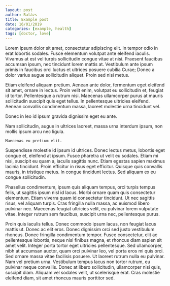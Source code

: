 ```yaml
---
layout: post
author: Balázs
title: Example post
date: 16/01/2019
categories: [example, health]
tags: [doctor, love]
---
```

Lorem ipsum dolor sit amet, consectetur adipiscing elit. In tempor odio in erat lobortis sodales. Fusce elementum volutpat ante eleifend iaculis. Vivamus at est vel turpis sollicitudin congue vitae at nisi. Praesent faucibus accumsan ipsum, nec tincidunt lorem mattis at. Vestibulum ante ipsum primis in faucibus orci luctus et ultrices posuere cubilia Curae; Donec a dolor varius augue sollicitudin aliquet. Proin sed nisi metus.

Etiam eleifend aliquam pretium. Aenean ante dolor, fermentum eget eleifend sit amet, ornare in lectus. Proin velit enim, volutpat eu sollicitudin et, feugiat id tortor. Pellentesque a rutrum nisi. Maecenas ullamcorper purus at mauris sollicitudin suscipit quis eget tellus. In pellentesque ultricies eleifend. Aenean convallis condimentum massa, laoreet molestie urna tincidunt vel. 

<div class="conclusion">Donec in leo id ipsum gravida dignissim eget eu ante.</div> 

Nam sollicitudin, augue in ultrices laoreet, massa urna interdum ipsum, non mollis ipsum arcu nec ligula.

<code>Maecenas eu pretium elit.</code>

Suspendisse molestie id ipsum id ultrices. Donec lectus metus, lobortis eget congue et, eleifend at ipsum. Fusce pharetra ut velit eu sodales. Etiam mi nisi, suscipit eu quam a, iaculis sagittis nunc. Etiam egestas sapien maximus lacinia tincidunt. Proin efficitur in risus eget efficitur. Quisque quis convallis mauris, in tristique metus. In congue tincidunt lectus. Sed aliquam ex eu congue sollicitudin.

Phasellus condimentum, ipsum quis aliquam tempus, orci turpis tempus felis, ut sagittis ipsum nisl id lacus. Morbi ornare quam quis consectetur elementum. Etiam viverra quam id consectetur tincidunt. Ut nec sagittis risus, vel aliquam turpis. Cras fringilla nulla massa, ac euismod libero pulvinar nec. Maecenas feugiat ultricies velit, eu pulvinar lorem vulputate vitae. Integer rutrum sem faucibus, suscipit urna nec, pellentesque purus.

Proin quis iaculis tellus. Donec commodo ipsum lacus, non feugiat lacus mattis ut. Donec ac elit eros. Donec dignissim orci sed justo vestibulum rhoncus. Donec fringilla condimentum tempor. Fusce consectetur, elit ac pellentesque lobortis, neque nisl finibus magna, et rhoncus diam sapien sit amet velit. Integer porta tortor eget ultricies pellentesque. Sed ullamcorper, nibh at accumsan auctor, quam orci pulvinar leo, vel porta eros mi quis orci. Sed ornare massa vitae facilisis posuere. Ut laoreet rutrum nulla eu pulvinar. Nam vel pretium urna. Vestibulum tempus lacus non tortor rutrum, eu pulvinar neque convallis. Donec at libero sollicitudin, ullamcorper nisi quis, suscipit diam. Aliquam vel sodales velit, ut scelerisque erat. Cras molestie eleifend diam, sit amet rhoncus mauris porttitor sed.
